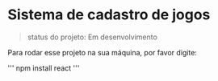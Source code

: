 # Sistema de cadastro de jogos

>status do projeto: Em desenvolvimento 

Para rodar esse projeto na sua máquina, por favor digite:

'''
npm install react
'''
